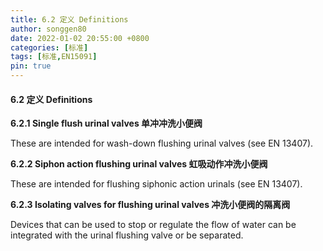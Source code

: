 ```yaml
---
title: 6.2 定义 Definitions
author: songgen80
date: 2022-01-02 20:55:00 +0800
categories: [标准]
tags: [标准,EN15091]
pin: true
---
```


#### 6.2 定义 Definitions

**6.2.1 Single flush urinal valves 单冲冲洗小便阀**

These are intended for wash-down flushing urinal valves (see EN 13407).

**6.2.2 Siphon action flushing urinal valves 虹吸动作冲洗小便阀**

These are intended for flushing siphonic action urinals (see EN 13407).

**6.2.3 Isolating valves for flushing urinal valves 冲洗小便阀的隔离阀**

Devices that can be used to stop or regulate the flow of water can be integrated with the urinal flushing valve or be separated.